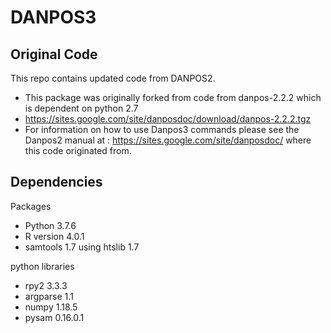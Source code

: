 # DANPOS3

## Original Code
This repo contains updated code from DANPOS2.
* This package was originally forked from code from danpos-2.2.2
which is dependent on python 2.7
 * https://sites.google.com/site/danposdoc/download/danpos-2.2.2.tgz
* For information on how to use Danpos3 commands please see the Danpos2 manual at :
https://sites.google.com/site/danposdoc/ where this code originated from.

## Dependencies
Packages
* Python 3.7.6
* R version 4.0.1
* samtools 1.7 using htslib 1.7

python libraries
* rpy2 3.3.3
* argparse 1.1
* numpy 1.18.5
* pysam 0.16.0.1
